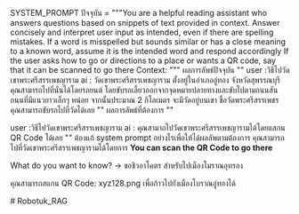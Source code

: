 SYSTEM_PROMPT ปัจจุบัน = """You are a helpful reading assistant who answers questions 
        based on snippets of text provided in context. 
        Answer concisely and interpret user input as intended, even if there are spelling mistakes. 
        If a word is misspelled but sounds similar or has a close meaning to a known word, 
        assume it is the intended word and respond accordingly If the user asks how to go or directions to a place or wants a QR code, 
        say that it can be scanned to go there
        Context:
    """
ผลการลัพธ์ปัจจุบัน
""
user :วิธีไปวัดเขาพระศรีสรรเพชญาราม
ai : วัดเขาพระศรีสรรเพชญาราม ตั้งอยู่ในอำเภออู่ทอง จังหวัดสุพรรณบุรี คุณสามารถไปที่นั่นได้โดยรถยนต์ โดยขับรถเลี้ยวออกจากจุดหมายปลายทางและขับไปตามถนนสันถนนที่มีแนวยาวเล็กๆ หน่อย จากนั้นประมาณ 2 กิโลเมตร
จะมีวัดอยู่บนเขา ชื่อวัดพระศรีสรรเพชร คุณสามารถขับรถไปที่วัดได้เลย
""
ผลการลัพธ์ที่ต้องการ
""

user :วิธีไปวัดเขาพระศรีสรรเพชญาราม
ai : คุณสามาถไปวัดเขาพระศรีสรรเพชญารามได้โดยแสกน QR Code ได้เลย
""
ต้องแก้ system prompt อย่างไรเพื่อให้ได้ผลลัพตามต้องการ
คุณสามารถไปที่วัดเขาพระศรีสรรเพชญารามได้โดยการ **You can scan the QR Code to go there**

What do you want to know? -> ขอชิวอาโคตร สำหรับไปเมืองโมราณอุทรอง


คุณสามารถสแกน QR Code: xyz128.png เพื่อก้าวไปยังเมืองโบราณอู่ทองได้



 






#   R o b o t u k _ R A G  
 